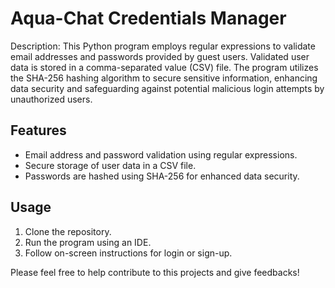 # Aqua-Chat Credentials Manager

Description: This Python program employs regular expressions to validate email addresses and passwords provided by guest users. Validated user data is stored in a comma-separated value (CSV) file. The program utilizes the SHA-256 hashing algorithm to secure sensitive information, enhancing data security and safeguarding against potential malicious login attempts by unauthorized users.

## Features
- Email address and password validation using regular expressions.
- Secure storage of user data in a CSV file.
- Passwords are hashed using SHA-256 for enhanced data security.

## Usage
1. Clone the repository.
2. Run the program using an IDE.
3. Follow on-screen instructions for login or sign-up.

Please feel free to help contribute to this projects and give feedbacks!
